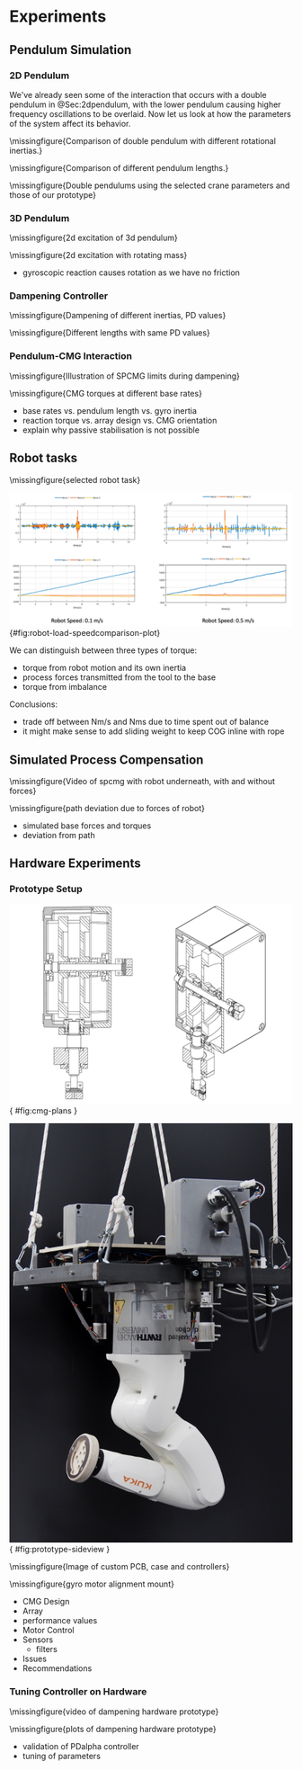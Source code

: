 
# Experiments

## Pendulum Simulation

### 2D Pendulum

We've already seen some of the interaction that occurs with a double pendulum in @Sec:2dpendulum, with the lower pendulum causing higher frequency oscillations to be overlaid.
Now let us look at how the parameters of the system affect its behavior.

\missingfigure{Comparison of double pendulum with different rotational inertias.}

\missingfigure{Comparison of different pendulum lengths.}

\missingfigure{Double pendulums using the selected crane parameters and those of our prototype}

### 3D Pendulum

\missingfigure{2d excitation of 3d pendulum}

\missingfigure{2d excitation with rotating mass}

- gyroscopic reaction causes rotation as we have no friction

### Dampening Controller

\missingfigure{Dampening of different inertias, PD values}

\missingfigure{Different lengths with same PD values}

### Pendulum-CMG Interaction

\missingfigure{Illustration of SPCMG limits during dampening}

\missingfigure{CMG torques at different base rates}

- base rates vs. pendulum length vs. gyro inertia
- reaction torque vs. array design vs. CMG orientation
- explain why passive stabilisation is not possible

## Robot tasks

\missingfigure{selected robot task}


![Comparison of the base torques for the same path performed and two different speeds. At low speeds the longer time spent out of balance require a larger momentum envelope while higher robot speeds require greater gimbal agility to achieve the momentum dynamics.](./figures/robot-load-speedcomparison-plot.jpg){#fig:robot-load-speedcomparison-plot}


We can distinguish between three types of torque:

- torque from robot motion and its own inertia
- process forces transmitted from the tool to the base
- torque from imbalance

Conclusions:

- trade off between Nm/s and Nms due to time spent out of balance
- it might make sense to add sliding weight to keep COG inline with rope

## Simulated Process Compensation

\missingfigure{Video of spcmg with robot underneath, with and without forces}

\missingfigure{path deviation due to forces of robot}

- simulated base forces and torques
- deviation from path

## Hardware Experiments

### Prototype Setup

![CMGs used in the hardware prototype. The Design has only two custom parts (gyro wheel, mounting flange) with the rest begin off the shelf components (incl. made to measure shafts).](./figures/CMG-sidebyside.jpg){ #fig:cmg-plans }

![Hardware SPCMG prototype with robot attached to it. Gyros are in the aluminum cases with the gyro motors mounted on their sides. The gimbal motors hang underneath the gyros. The motor controller and power supply are mounted underneath the platform. The gyro controller, IMU and communication interface for these are mounted on top. Note that the rope suspension was rotated by 90° for the picture.](./figures/KR3_seitlich.jpg){ #fig:prototype-sideview }

\missingfigure{Image of custom PCB, case and controllers}

\missingfigure{gyro motor alignment mount}

- CMG Design
- Array
- performance values
- Motor Control
- Sensors
  - filters
- Issues
- Recommendations

### Tuning Controller on Hardware

\missingfigure{video of dampening hardware prototype}

\missingfigure{plots of dampening hardware prototype}

- validation of PDalpha controller
- tuning of parameters
